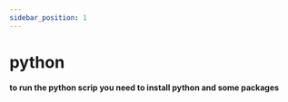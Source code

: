 ```yaml
---
sidebar_position: 1
---
```


# python

#### to run the python scrip you need to install python and some packages



